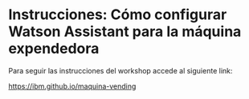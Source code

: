 # Instrucciones: Cómo configurar Watson Assistant para la máquina expendedora

Para seguir las instrucciones del workshop accede al siguiente link:

<https://ibm.github.io/maquina-vending>
